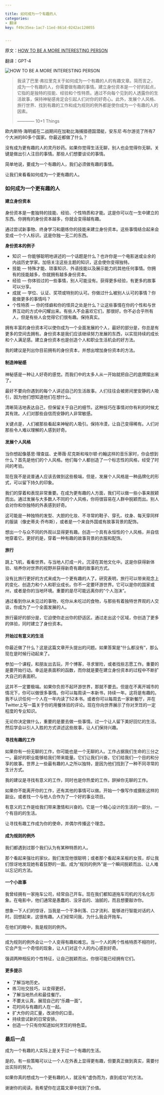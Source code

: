```yaml
---

title: 如何成为一个有趣的人
categories:
- 翻译
key: f49c35ea-1ac7-11ed-861d-0242ac120055


---
```


原文：[HOW TO BE A MORE INTERESTING PERSON](https://barryfralick.com/interesting-person#utm_source=rishikesh.substack.com)

翻译：GPT-4

![HOW TO BE A MORE INTERESTING PERSON](https://icdb-images.oss-cn-hangzhou.aliyuncs.com/news/2023/07/04/00006-552925015.jpg)

> 我读了巴里·弗拉里克关于如何成为一个有趣的人的有趣文章。简而言之，成为一个有趣的人，你需要做有趣的事情。建立身份资本是一个好的起点，它指的是独特的技能、经验和个性特质。通过不向每个见到的人透露你的生活故事，保持神秘感肯定会引起人们对你的好奇心。此外，发展个人风格、旅行世界、找到有趣的工作和成为规则的例外都是使你成为一个有趣的人的因素。
> 
> ———— 10+1 Things

欧内斯特·海明威在二战期间在加勒比海捕猎德国潜艇，安东尼·布尔游览了所有7个大洲的80多个国家。你最近都做了什么？

没有成为更有趣的人的灵丹妙药。如果你觉得生活无聊，别人也会觉得你无聊。关键是做出引人注目的事情。那些人们想要谈论的事情。

简单地说，要成为一个有趣的人，我们必须做有趣的事情。

让我们来看看如何成为一个更有趣的人。

### 如何成为一个更有趣的人

#### 建立身份资本

身份资本是一套独特的技能、经验、个性特质和才能。这是你可以在一生中建立的东西。你拥有的身份资本越多，你就会变得越有趣。

通过尝试新事物、终身学习和磨练你的技能来建立身份资本。这些事情结合起来会变成一个个人标识。这是你独一无二的东西。

**身份资本的例子**

- 知识 — 你能够聪明地讲述的一个话题是什么？也许你是一个电影迷或业余的内战历史学家。加倍关注这些主题的知识，这会使你变得独特。
- 技能 — 特殊才能、琐事知识、外语技能以及展示能力的其他任何事情。你拥有的技能越多，你就拥有越多身份资本。
- 经验 — 你体验过的一些事情，别人可能没有。获得更多经验，有更多的故事可以分享。
- 成就 — 学位、认证、奖项或特别的认可。你做过什么被别人认可的事情？你能做更多的事情吗？
- 个性特质 — 你的怪癖和你的怪异之处是什么？让这些事情在你的个性和与世界互动的方式中闪耀出来。有些人不会喜欢它们，那很好。你不必合乎所有人，但是有些人会觉得它们很有趣。保持真实。

拥有丰富的身份资本可以使你成为一个全面发展的个人，最好的部分是，你总是有更多的空间去拥有。身份资本是我们应该继续努力发展的东西，以实现持续的成长和个人满足感。建立身份资本也是创造个人和职业生活机会的好方法。

我的建议是列出你目前拥有的身份资本，并想出增加身份资本的方法。

#### 制造神秘感

神秘感是一种让人好奇的感觉。而我们中的太多人从一开始就把自己的底牌摆出来了。

最好不要向你遇到的每个人讲述自己的生活故事。人们往往会被房间里安静的人吸引，因为他们想知道他们在想什么。

清晰简洁地表达自己，但保留关于自己的细节。这种技巧在事情对你有利的时候尤其有效。人们对那些自信而安静的人非常敏感。

关键点是，人们被那些看起来神秘的人吸引。保持冷漠，让自己变得稀有。人们对那些令人难以理解的人感到好奇。

#### 发展个人风格

当你想起像基思·理查兹、史蒂薇·尼克斯和埃尔顿·约翰这样的音乐家时，你会想到什么？首先是他们的个人风格。他们每个人都创造了一个标志性的风格，经受了时间的考验。

现在我不是说普通人应该去做到这些极端，但是，发展个人风格是一种品牌化的形式，可以留下持久的印象。

我们的穿着和表现非常重要。在成为更有趣的人方面，我们可以做一些小事来脱颖而出。通过发展与大多数人不同的个人风格，你将很容易在人群中脱颖而出。别人会对你和你独特的外表感到好奇。

这可能是一种独特的发型、大胆的化妆、不寻常的鞋子、穿孔、纹身、每天穿同样的服装（像史蒂夫·乔布斯），或者是一个来自外国或有故事背景的配饰。

想出一个与众不同的外观以显得更有趣。创造一个具有永恒性的个人风格，并自信地穿着它。更好的是，穿着一种有趣的故事背景的衣服和配饰。

#### 旅行

跳上飞机，看看世界。与当地人打成一片。沉浸在其他文化中。这是你获得新体验、培养你对世界的视野并获得新奇有趣的故事的方式。

没有比旅行更好的方式来成为一个更有趣的人了。研究表明，旅行可以带来观念上的变化、创造力和个人和职业成长。你不一定要环游世界。它可以是你的国家或州，或者是你的当地环境。重要的是尽可能远离你的“个人泡沫”。

通过看到你从未见过的事物，吃你从未吃过的食物，与那些有着独特世界观的人交谈，你成为了一个全面发展的人。

旅行最好的部分是，它迫使你走出你的舒适区。通过走出这个区域，你创造了更多的体验，同时建立了身份资本。

#### 开始过有意义的生活

你最近做了什么？这是这篇文章开头提出的问题。如果答案是“什么都没有”，那么现在是时候行动起来了。

参加一个课程，和朋友出去玩，开个博客，寻求冒险，或者找些志愿工作。重要的是要开始行动。幸运是表面积的函数，而你就是要在建立身份资本的过程中不断扩大自己的表面积。

这并不一定要极端。如果你负担不起环游世界，那就不要去。但是在不离开城市的情况下，你可以做很多事情。你可以每周读一本新书，持续一年。这将是有趣的。我不认识任何一个人在一年内读了52本书。或者你可以每周去一家新餐厅，并在Twitter上写一篇关于你的用餐体验的评论。现在你向世界展示了你对烹饪的一定程度的专业知识。

无论你决定做什么，重要的是要去做一些事情。过一个让人留下美好回忆的生活。然后学会以引人入胜的方式讲述这些故事，让人们保持兴趣。

#### 寻找有趣的工作

如果你有一份无聊的工作，你可能也是一个无聊的人。工作占据我们生命的三分之一。最好的职业能够给我们带来能量。它们让我们兴奋。它们给我们一个目的和分享的故事。世界上一些最有趣的人之所以独特，是因为他们找到了一种不同寻常的生计方式。

我的建议是寻找有意义的工作，同时也是你热爱的工作。辞掉你无聊的工作。

如果你不能离开你的工作，还有其他的事情可以做。开始一个像写作或摄影这样的副业。或者找一个与他人合作为了一个好的事业项目。

有意义的工作是给我们带来激情和兴奋的。它是一个精心设计的生活的一部分。一个有目的的生活。

让寻找有趣工作成为你的使命，并偶尔传播这个理念。

#### 成为规则的例外

我们都遇到过那个我们认为有某种特质的人。

那个看起来强壮的家伙，我们发现他很聪明；或者那个看起来呆板的女孩，却让我们惊讶地发现她有着狂野的一面。成为“规则的例外”是一个瞬间脱颖而出、让人难以忘记的方法。

#### 一个小故事

我曾经拥有一家拖车公司，经常自己开车。现在我们都知道拖车司机的污名化形象。在电影中，他们通常是愚蠢的、没牙齿的、油腻的，而且想要敲诈你。

想象一下人们的惊讶，当我是一个干净利落、口才流利、能够进行智能对话的人时。回想起来，这很有趣。人们经常问我，为什么我会开拖车。

在他们的眼中，我是规则的例外。

***

成为规则的例外会让一个人变得有趣和难忘。当一个人的两个性格特质不相符时，它会产生一个奇怪的现象，让人们对这个人的内心感到好奇。

强调两种相反的个性特征，让自己脱颖而出。你很可能已经拥有它们。

#### 更多提示
- 了解当地历史。
- 练习社交技巧，以变得更好。
- 了解当地热点和最佳餐厅。
- 不要太认真，展现自己的“乐趣一面”。
- 花时间与有趣的人在一起。
- 扩大你的词汇量，改进你的口音。
- 持续尝试新的日常安排。
- 创造一个只有你知道如何烹饪的特色菜。

### 最后一点
成为一个有趣的人实际上是关于过一个有趣的生活。

是的，有一些策略可以让一个人在外表上显得更有趣，但要真正做到真实，需要付出实际的努力。

如果你真的想成为一个更有趣的人，就没有“虚伪而为，直到成功”的方法。

谢谢你的阅读。我希望你在这篇文章中找到了价值。